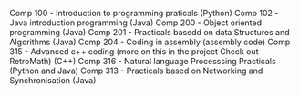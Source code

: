 Comp 100 - Introduction to programming praticals (Python)
Comp 102 - Java introduction programming (Java)
Comp 200 - Object oriented programming (Java)
Comp 201 - Practicals basedd on data Structures and Algorithms (Java)
Comp 204 - Coding in assembly (assembly code)
Comp 315 - Advanced c++ coding (more on this in the project Check out RetroMath) (C++)
Comp 316 - Natural language Processsing Practicals (Python and Java)
Comp 313 - Practicals based on Networking and Synchronisation (Java)
